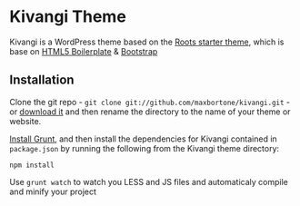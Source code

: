 # Kivangi Theme

Kivangi is a WordPress theme based on the [Roots starter theme](http://roots.io/), which is base on [HTML5 Boilerplate](http://html5boilerplate.com/) & [Bootstrap](http://getbootstrap.com/)

## Installation

Clone the git repo - `git clone git://github.com/maxbortone/kivangi.git` - or [download it](https://github.com/maxbortone/kivangi/zipball/master) and then rename the directory to the name of your theme or website. 

[Install Grunt](http://gruntjs.com/getting-started), and then install the dependencies for Kivangi contained in `package.json` by running the following from the Kivangi theme directory:

```
npm install
```

Use `grunt watch` to watch you LESS and JS files and automaticaly compile and minify your project
